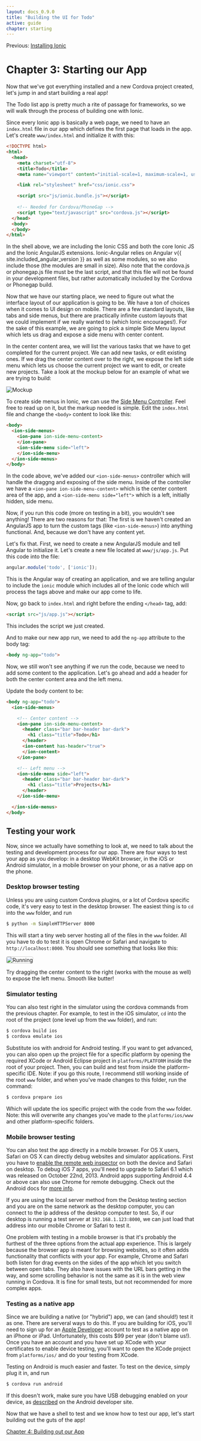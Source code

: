 ```yaml
---
layout: docs_0.9.0
title: "Building the UI for Todo"
active: guide
chapter: starting
---
```


Previous: <a href="installation.html">Installing Ionic</a>

# Chapter 3: Starting our App

Now that we've got everything installed and a new Cordova project created, let's jump in and start building a real app!

The Todo list app is pretty much a rite of passage for frameworks, so we will walk through the process of building one with Ionic.

Since every Ionic app is basically a web page, we need to have an `index.html` file in our app which defines the first page that loads in the app. Let's create `www/index.html` and initialize it with this:

```html
<!DOCTYPE html>
<html>
  <head>
    <meta charset="utf-8">
    <title>Todo</title>
    <meta name="viewport" content="initial-scale=1, maximum-scale=1, user-scalable=no, width=device-width">

    <link rel="stylesheet" href="css/ionic.css">

    <script src="js/ionic.bundle.js"></script>
    
    <!-- Needed for Cordova/PhoneGap -->
    <script type="text/javascript" src="cordova.js"></script>
  </head>
  <body>
  </body>
</html>
```

In the shell above, we are including the Ionic CSS and both the core Ionic JS and the Ionic AngularJS extensions. Ionic-Angular relies on Angular v{{ site.included_angular_version }} as well as some modules, so we also include those (the modules are small in size). Also note that the cordova.js or phonegap.js file must be the last script, and that this file will not be found in your development files, but rather automatically included by the Cordova or Phonegap build.

Now that we have our starting place, we need to figure out what the interface layout of our application is going to be. We have a ton of choices when it comes to UI design on mobile. There are a few standard layouts, like tabs and side menus, but there are practically infinite custom layouts that we could implement if we really wanted to (which Ionic encourages!). For the sake of this example, we are going to pick a simple Side Menu layout which lets us drag and expose a side menu with center content.

In the center content area, we will list the various tasks that we have to get completed for the current project. We can add new tasks, or edit existing ones. If we drag the center content over to the right, we expose the left side menu which lets us choose the current project we want to edit, or create new projects.  Take a look at the mockup below for an example of what we are trying to build:

<img src="http://ionicframework.com.s3.amazonaws.com/guide/0.1.0/3-mockup.png" alt="Mockup">

To create side menus in Ionic, we can use the [Side Menu Controller](http://ionicframework.com/docs/angularjs/controllers/side-menu/). Feel free to read up on it, but the markup needed is simple. Edit the `index.html` file and change the `<body>` content to look like this:

```html
<body>
  <ion-side-menus>
    <ion-pane ion-side-menu-content>
    </ion-pane>
    <ion-side-menu side="left">
    </ion-side-menu>
  </ion-side-menus>
</body>
```

In the code above, we've added our `<ion-side-menus>` controller which will handle the draggng and exposing of the side menu. Inside of the controller we have a `<ion-pane ion-side-menu-content>` which is the center content area of the app, and a `<ion-side-menu side="left">` which is a left, initially hidden, side menu.

Now, if you run this code (more on testing in a bit), you wouldn't see anything! There are two reasons for that: The first is we haven't created an AngularJS app to turn the custom tags (like `<ion-side-menus>`) into anything functional. And, because we don't have any content yet.

Let's fix that. First, we need to create a new AngularJS module and tell Angular to initialize it. Let's create a new file located at `www/js/app.js`. Put this code into the file:

```javascript
angular.module('todo', ['ionic']);
```

This is the Angular way of creating an application, and we are telling angular to include the `ionic` module which includes all of the Ionic code which will process the tags above and make our app come to life.

Now, go back to `index.html` and right before the ending `</head>` tag, add:

```html
<script src="js/app.js"></script>
```

This includes the script we just created.

And to make our new app run, we need to add the `ng-app` attribute to the body tag:

```html
<body ng-app="todo">
```

Now, we still won't see anything if we run the code, because we need to add some content to the application. Let's go ahead and add a header for both the center content area and the left menu.

Update the body content to be:

```html
<body ng-app="todo">
  <ion-side-menus>

    <!-- Center content -->
    <ion-pane ion-side-menu-content>
      <header class="bar bar-header bar-dark">
        <h1 class="title">Todo</h1>
      </header>
      <ion-content has-header="true">
      </ion-content>
    </ion-pane>

    <!-- Left menu -->
    <ion-side-menu side="left">
      <header class="bar bar-header bar-dark">
        <h1 class="title">Projects</h1>
      </header>
    </ion-side-menu>

  </ion-side-menus>
</body>
```

## Testing your work

Now, since we actually have something to look at, we need to talk about the testing and development process for our app. There are four ways to test your app as you develop: in a desktop WebKit browser, in the iOS or Android simulator, in a mobile browser on your phone, or as a native app on the phone.

### Desktop browser testing 

Unless you are using custom Cordova plugins, or a lot of Cordova specific code, it's very easy to test in the desktop browser. The easiest thing is to `cd` into the `www` folder, and run

```bash
$ python -m SimpleHTTPServer 8000
```

This will start a tiny web server hosting all of the files in the `www` folder. All you have to do to test it is open Chrome or Safari and navigate to `http://localhost:8000`. You should see something that looks like this:

<img src="http://ionicframework.com.s3.amazonaws.com/guide/0.1.0/3-running.png" style="border: 1px solid #ccc; border-radius: 4px;" alt="Running">

Try dragging the center content to the right (works with the mouse as well) to expose the left menu. Smooth like butter!

### Simulator testing 

You can also test right in the simulator using the cordova commands from the previous chapter. For example, to test in the iOS simulator, `cd` into the root of the project (one level up from the `www` folder), and run:

```bash
$ cordova build ios
$ cordova emulate ios
```

Substitute ios with android for Android testing. If you want to get advanced, you can also open up the project file for a specific platform by opening the required XCode or Android Eclipse project in `platforms/PLATFORM` inside the root of your project. Then, you can build and test from inside the platform-specific IDE. Note: if you go this route, I recommend still working inside of the root `www` folder, and when you've made changes to this folder, run the command:

```bash
$ cordova prepare ios
```

Which will update the ios specific project with the code from the `www` folder. Note: this will overwrite any changes you've made to the `platforms/ios/www` and other platform-specific folders.

### Mobile browser testing 

You can also test the app directly in a mobile browser. For OS X users, Safari on OS X can directly debug websites and simulator applications. First you have to [enable the remote web inspector](http://moduscreate.com/enable-remote-web-inspector-in-ios-6/) on both the device and Safari on desktop. To debug iOS 7 apps, you'll need to upgrade to Safari 6.1 which was released on October 22nd, 2013. Android apps supporting Android 4.4 or above can also use Chrome for remote debugging. Check out the Android docs for [more info](http://developer.android.com/guide/webapps/debugging.html).

If you are using the local server method from the Desktop testing section and you are on the same network as the desktop computer, you can connect to the ip address of the desktop computer to test. So, if our desktop is running a test server at `192.168.1.123:8000`, we can just load that address into our mobile Chrome or Safari to test it.

One problem with testing in a mobile browser is that it's probably the furthest of the three options from the actual app experience. This is largely because the browser app is meant for browsing websites, so it often adds functionality that conflicts with your app. For example, Chrome and Safari both listen for drag events on the sides of the app which let you switch between open tabs. They also have issues with the URL bars getting in the way, and some scrolling behavior is not the same as it is in the web view running in Cordova. It is fine for small tests, but not recommended for more complex apps.

### Testing as a native app

Since we are building a native (or "hybrid") app, we can (and should!) test it as one. There are serveral ways to do this. If you are building for iOS, you'll need to sign up for an [Apple Developer](https://developer.apple.com/) account to test as a native app on an iPhone or iPad. Unfortunately, this costs $99 per year (don't blame us!). Once you have an account and you have set up XCode with your certificates to enable device testing, you'll want to open the XCode project from `platforms/ios/` and do your testing from XCode.

Testing on Android is much easier and faster. To test on the device, simply plug it in, and run

```bash
$ cordova run android
```

If this doesn't work, make sure you have USB debugging enabled on your device, as [described](http://developer.android.com/tools/device.html) on the Android developer site.

Now that we have a shell to test and we know how to test our app, let's start building out the guts of the app!

[Chapter 4: Building out our App](building.html)


